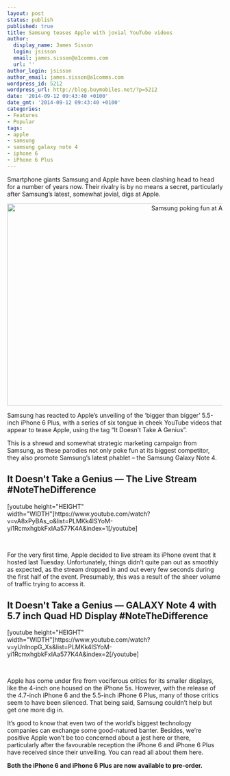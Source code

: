 ```yaml
---
layout: post
status: publish
published: true
title: Samsung teases Apple with jovial YouTube videos
author:
  display_name: James Sisson
  login: jsisson
  email: james.sisson@a1comms.com
  url: ''
author_login: jsisson
author_email: james.sisson@a1comms.com
wordpress_id: 5212
wordpress_url: http://blog.buymobiles.net/?p=5212
date: '2014-09-12 09:43:40 +0100'
date_gmt: '2014-09-12 09:43:40 +0100'
categories:
- Features
- Popular
tags:
- apple
- samsung
- samsung galaxy note 4
- iphone 6
- iPhone 6 Plus
---
```

<p><span class="postStandFirst">Smartphone giants Samsung and Apple have been clashing head to head for a number of years now. Their rivalry is by no means a secret, particularly after Samsung&rsquo;s latest, somewhat jovial, digs at Apple.</span></p>
<p style="text-align: center;"><img class="size-full wp-image-5215 aligncenter" alt="Samsung poking fun at Apple" src="https://a1comms-blog-buymobiles.storage.googleapis.com/2014/09/Screen-Shot-2014-09-12-at-10.48.56.png" width="853" height="472" /></p>
<p>Samsung has reacted to Apple&rsquo;s unveiling of the &lsquo;bigger than bigger&rsquo; 5.5-inch iPhone 6 Plus, with a series of six tongue in cheek YouTube videos that appear to tease Apple, using the tag &ldquo;It Doesn&rsquo;t Take A Genius&rdquo;.</p>
<p>This is a shrewd and somewhat strategic marketing campaign from Samsung, as these parodies not only poke fun at its biggest competitor, they also promote Samsung&rsquo;s latest phablet &ndash; the Samsung Galaxy Note 4.</p>
<h2>It Doesn't Take a Genius &mdash; The Live Stream #NoteTheDifference</h2>
<p>[youtube height="HEIGHT" width="WIDTH"]https://www.youtube.com/watch?v=vA8xPyBAs_o&amp;list=PLMKk4lSYoM-yi1RcmxhgbkFxIAa577K4A&amp;index=1[/youtube]</p>
<p>&nbsp;</p>
<p>For the very first time, Apple decided to live stream its iPhone event that it hosted last Tuesday. Unfortunately, things didn&rsquo;t quite pan out as smoothly as expected, as the stream dropped in and out every few seconds during the first half of the event. Presumably, this was a result of the sheer volume of traffic trying to access it.</p>
<h2>It Doesn't Take a Genius &mdash; GALAXY Note 4 with 5.7 inch Quad HD Display #NoteTheDifference</h2>
<p>[youtube height="HEIGHT" width="WIDTH"]https://www.youtube.com/watch?v=yUnlnopG_Xs&amp;list=PLMKk4lSYoM-yi1RcmxhgbkFxIAa577K4A&amp;index=2[/youtube]</p>
<p>&nbsp;</p>
<p>Apple has come under fire from vociferous critics for its smaller displays, like the 4-inch one housed on the iPhone 5s. However, with the release of the 4.7-inch iPhone 6 and the 5.5-inch iPhone 6 Plus, many of those critics seem to have been silenced. That being said, Samsung couldn&rsquo;t help but get one more dig in.</p>
<p>It&rsquo;s good to know that even two of the world&rsquo;s biggest technology companies can exchange some good-natured banter. Besides, we&rsquo;re positive Apple won&rsquo;t be too concerned about a jest here or there, particularly after the favourable reception the iPhone 6 and iPhone 6 Plus have received since their unveiling. You can read all about them here.</p>
<p><strong>Both the iPhone 6 and iPhone 6 Plus are now available to pre-order.</strong></p>
